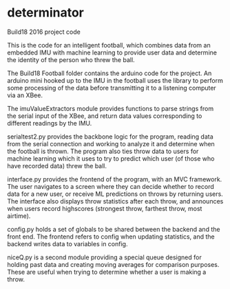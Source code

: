 # determinator

Build18 2016 project code

This is the code for an intelligent football, which combines data from an embedded IMU with machine learning to provide user data and determine the identity of the person who threw the ball.

The Build18 Football folder contains the arduino code for the project.  An arduino mini hooked up to the IMU in the football uses the library to perform some processing of the data before transmitting it to a listening computer via an XBee.

The imuValueExtractors module provides functions to parse strings from the serial input of the XBee, and return data values corresponding to different readings by the IMU.

serialtest2.py provides the backbone logic for the program, reading data from the serial connection and working to analyze it and determine when the football is thrown.  The program also ties throw data to users for machine learning which it uses to try to predict which user (of those who have recorded data) threw the ball.

interface.py provides the frontend of the program, with an MVC framework.  The user navigates to a screen where they can decide whether to record data for a new user, or receive ML predictions on throws by returning users.  The interface also displays throw statistics after each throw, and announces when users record highscores (strongest throw, farthest throw, most airtime).

config.py holds a set of globals to be shared between the backend and the front end.  The frontend refers to config when updating statistics, and the backend writes data to variables in config.

niceQ.py is a second module providing a special queue designed for holding past data and creating moving averages for comparison purposes.  These are useful when trying to determine whether a user is making a throw.
